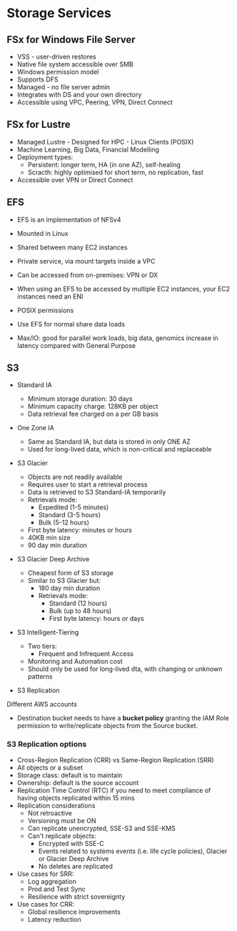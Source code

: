 # Storage Services

## FSx for Windows File Server
* VSS - user-driven restores
* Native file system accessible over SMB
* Windows permission model
* Supports DFS
* Managed - no file server admin
* Integrates with DS and your own directory
* Accessible using VPC, Peering, VPN, Direct Connect 

## FSx for Lustre
* Managed Lustre - Designed for HPC - Linux Clients (POSIX)
* Machine Learning, Big Data, Financial Modelling
* Deployment types:
    * Persistent: longer term, HA (in one AZ), self-healing
    * Scracth: highly optimised for short term, no replication, fast
* Accessible over VPN or Direct Connect

## EFS
* EFS is an implementation of NFSv4
* Mounted in Linux
* Shared between many EC2 instances
* Private service, via mount targets inside a VPC
* Can be accessed from on-premises: VPN or DX 
* When using an EFS to be accessed by multiple EC2 instances, your EC2 instances need an ENI
* POSIX permissions
* Use EFS for normal share data loads

* Max/IO: good for parallel work loads, big data, genomics
 increase in latency compared with General Purpose

## S3
* Standard IA
    * Minimum storage duration: 30 days
    * Minimum capacity charge: 128KB per object
    * Data retrieval fee charged on a per GB basis

* One Zone IA
    * Same as Standard IA, but data is stored in only ONE AZ
    * Used for long-lived data, which is non-critical and replaceable

* S3 Glacier
    * Objects are not readily available
    * Requires user to start a retrieval process
    * Data is retrieved to S3 Standard-IA temporarily
    * Retrievals mode:
        * Expedited (1-5 minutes)
        * Standard (3-5 hours)
        * Bulk (5-12 hours)
    * First byte latency: minutes or hours
    * 40KB min size
    * 90 day min duration

* S3 Glacier Deep Archive
    * Cheapest form of S3 storage
    * Similar to S3 Glacier but:
        * 180 day min duration
        * Retrievals mode:
            * Standard (12 hours)
            * Bulk (up to 48 hours)
            * First byte latency: hours or days

* S3 Intelligent-Tiering
    * Two tiers:
        * Frequent and Infrequent Access
    * Monitoring and Automation cost
    * Should only be used for long-lived dta, with changing or unknown patterns

* S3 Replication

Different AWS accounts
* Destination bucket needs to have a **bucket policy**  granting the IAM Role permission to write/replicate objects from the Source bucket.

### S3 Replication options

* Cross-Region Replication (CRR) vs Same-Region Replication (SRR)
* All objects or a subset
* Storage class: default is to maintain
* Ownership: default is the source account
* Replication Time Control (RTC) if you need to meet compliance of having objects replicated within 15 mins
* Replication considerations
    * Not retroactive
    * Versioning must be ON
    * Can replicate unencrypted, SSE-S3 and SSE-KMS
    * Can't replicate objects:
        * Encrypted with SSE-C
        * Events related to systems events (i.e. life cycle policies), Glacier or Glacier Deep Archive 
        * No deletes are replicated
* Use cases for SRR:
    * Log aggregation
    * Prod and Test Sync
    * Resilience with strict sovereignty
* Use cases for CRR:
    * Global resilience improvements
    * Latency reduction
  